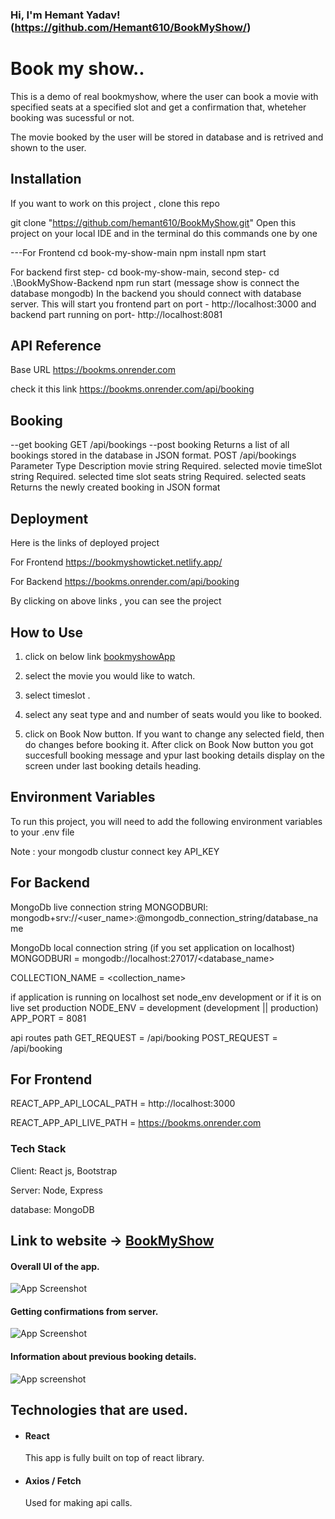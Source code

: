 ### Hi, I'm Hemant Yadav! (https://github.com/Hemant610/BookMyShow/)

# Book my show..

This is a demo of real bookmyshow, where the user can book a movie with specified seats at a specified slot and get a confirmation that, wheteher booking was sucessful or not.

The movie booked by the user will be stored in database and is retrived and shown to the user.

## Installation
If you want to work on this project , clone this repo

git clone "https://github.com/hemant610/BookMyShow.git"
Open this project on your local IDE and in the terminal do this commands one by one

---For Frontend
cd book-my-show-main
npm install
npm start

For backend
first step- cd book-my-show-main, second step- cd .\BookMyShow-Backend 
npm run start
(message show is connect the database mongodb)
In the backend you should connect with database server. This will start you frontend part on port - http://localhost:3000 and backend part running on port- http://localhost:8081

## API Reference
Base URL
https://bookms.onrender.com

check it this link https://bookms.onrender.com/api/booking

## Booking

--get booking
  GET /api/bookings
--post booking Returns a list of all bookings stored in the database in JSON format.
  POST /api/bookings
Parameter	Type	Description
movie	    string	Required. selected movie
timeSlot	string	Required. selected time slot
seats	    string	Required. selected seats
Returns the newly created booking in JSON format

## Deployment
Here is the links of deployed project

For Frontend
https://bookmyshowticket.netlify.app/

For Backend
https://bookms.onrender.com/api/booking

By clicking on above links , you can see the project

## How to Use
1. click on below link
[bookmyshowApp](https://bookmyshowticket.netlify.app/)

2. select the movie you would like to watch.
3. select timeslot .
4. select any seat type and and number of seats would you like to booked.
5. click on Book Now button. If you want to change any selected field, then do changes before booking it.
 After click on Book Now button you got succesfull booking message and ypur last booking details display on the screen under last booking details heading.
 
## Environment Variables
To run this project, you will need to add the following environment variables to your .env file

Note : your mongodb clustur connect key API_KEY

## For Backend
MongoDb live connection string
MONGODBURI: mongodb+srv://<user_name>:<password>@mongodb_connection_string/database_name

MongoDb local connection string (if you set application on localhost)
MONGODBURI = mongodb://localhost:27017/<database_name> 

COLLECTION_NAME = <collection_name>

if application is running on localhost set node_env development or if it is on live set production NODE_ENV =  development (development || production)
APP_PORT = 8081

api routes path
GET_REQUEST = /api/booking POST_REQUEST = /api/booking

## For Frontend
REACT_APP_API_LOCAL_PATH = http://localhost:3000

REACT_APP_API_LIVE_PATH = https://bookms.onrender.com

### Tech Stack
Client: React js, Bootstrap

Server: Node, Express

database: MongoDB

## Link to website -> [BookMyShow](https://bookmyshowticket.netlify.app/)


#### Overall UI of the app.

![App Screenshot](https://snipboard.io/qjIr2l.jpg)

#### Getting confirmations from server.

![App Screenshot](https://snipboard.io/vPiK5G.jpg)

#### Information about previous booking details.

![App screenshot](https://snipboard.io/NT461E.jpg)


## Technologies that are used.

- #### React  
    This app is fully built on top of react library.
- #### Axios / Fetch
    Used for making api calls.

